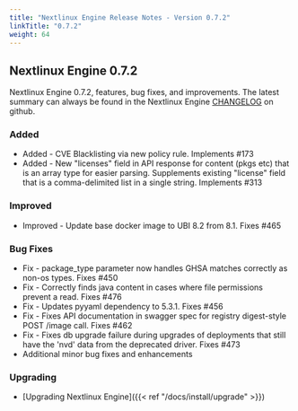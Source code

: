 ```yaml
---
title: "Nextlinux Engine Release Notes - Version 0.7.2"
linkTitle: "0.7.2"
weight: 64
---
```


## Nextlinux Engine 0.7.2

Nextlinux Engine 0.7.2, features, bug fixes, and improvements.  The latest summary can always be found in the Nextlinux Engine [CHANGELOG](https://github.com/nextlinux/nextlinux-engine/blob/master/CHANGELOG.md) on github.

### Added 
+ Added - CVE Blacklisting via new policy rule. Implements #173
+ Added - New "licenses" field in API response for content (pkgs etc) that is an array type for easier parsing. Supplements existing "license" field that is a comma-delimited list in a single string. Implements #313

### Improved

+ Improved - Update base docker image to UBI 8.2 from 8.1. Fixes #465

### Bug Fixes

+ Fix - package_type parameter now handles GHSA matches correctly as non-os types. Fixes #450
+ Fix - Correctly finds java content in cases where file permissions prevent a read. Fixes #476
+ Fix - Updates pyyaml dependency to 5.3.1. Fixes #456
+ Fix - Fixes API documentation in swagger spec for registry digest-style POST /image call. Fixes #462
+ Fix - Fixes db upgrade failure during upgrades of deployments that still have the 'nvd' data from the deprecated driver. Fixes #473
+ Additional minor bug fixes and enhancements

### Upgrading

* [Upgrading Nextlinux Engine]({{< ref "/docs/install/upgrade" >}})
